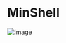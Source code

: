 # MinShell

![image](https://github.com/user-attachments/assets/41b8d642-c1dc-44e9-ab4a-eeaab3264640)


